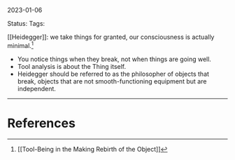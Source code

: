 2023-01-06

Status: 
Tags: 

[[Heidegger]]: we take things for granted, our consciousness is actually minimal.[^1]
- You notice things when they break, not when things are going well. 
- Tool analysis is about the Thing itself.
- Heidegger should be referred to as the philosopher of objects that break, objects that are not smooth-functioning equipment but are independent.



---
# References

[^1]: [[Tool-Being in the Making Rebirth of the Object]]